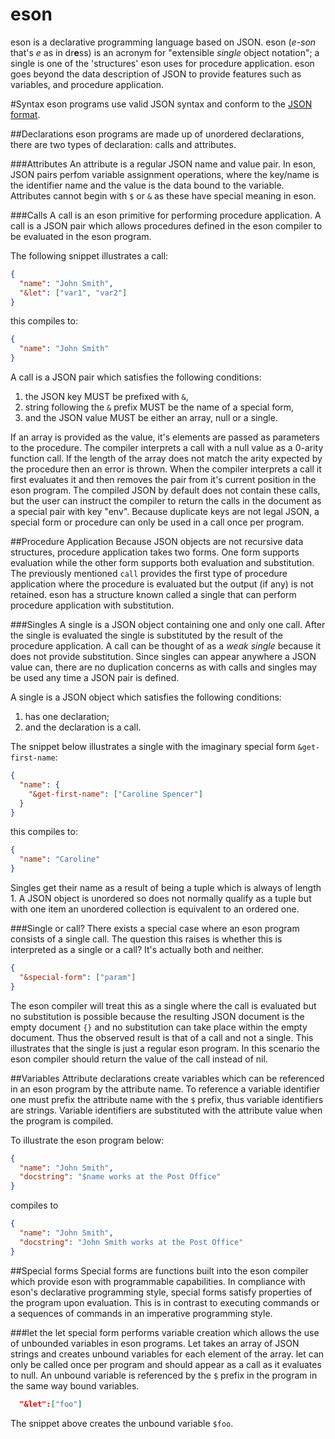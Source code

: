 eson
===

eson is a declarative programming language based on JSON. eson (*e-son* that's *e* as in dr**e**ss) is an acronym for "extensible *single* object notation"; a single is one of the 'structures' eson uses for procedure application. eson goes beyond the data description of JSON to provide features such as variables, and procedure application. 

#Syntax
eson programs use valid JSON syntax and conform to the [JSON format](http://json.org/).

##Declarations
eson programs are made up of unordered declarations, there are two types of declaration: calls and attributes.

###Attributes
An attribute is a regular JSON name and value pair. In eson, JSON pairs perfom variable assignment operations, where the key/name is the identifier name and the value is the data bound to the variable. Attributes cannot begin with `$` or `&` as these have special meaning in eson.

###Calls
A call is an eson primitive for performing procedure application. A call is a JSON pair which allows procedures defined in the eson compiler to be evaluated in the eson program.

The following snippet illustrates a call:

```JSON
{
  "name": "John Smith",
  "&let": ["var1", "var2"]
}
```

this compiles to:

```JSON
{
  "name": "John Smith"
}
```

A call is a JSON pair which satisfies the following conditions:

1. the JSON key MUST be prefixed with `&`,
1. string following the `&` prefix MUST be the name of a special form,
1. and the JSON value MUST be either an array, null or a single. 

If an array is provided as the value, it's elements are passed as parameters to the procedure. The compiler interprets a call with a null value as a 0-arity function call. If the length of the array does not match the arity expected by the procedure then an error is thrown.
When the compiler interprets a call it first evaluates it and then removes the pair from it's current position in the eson program. The compiled JSON by default does not contain these calls, but the user can instruct the compiler to return the calls in the document as a special pair with key "env". Because duplicate keys are not legal JSON, a special form or procedure can only be used in a call once per program.

##Procedure Application
Because JSON objects are not recursive data structures, procedure application takes two forms. One form supports evaluation while the other form supports both evaluation and substitution. The previously mentioned `call` provides the first type of procedure application where the procedure is evaluated but the output (if any) is not retained. eson has a structure known called a single that can perform procedure application with substitution.

###Singles
A single is a JSON object containing one and only one call. After the single is evaluated the single is substituted by the result of the procedure application. A call can be thought of as a *weak single* because it does not provide substitution. Since singles can appear anywhere a JSON value can, there are no duplication concerns as with calls and singles may be used any time a JSON pair is defined.

A single is a JSON object which satisfies the following conditions:

1. has one declaration;
1. and the declaration is a call.

The snippet below illustrates a single with the imaginary special form `&get-first-name`:

```JSON
{
  "name": {
    "&get-first-name": ["Caroline Spencer"]
  }
}
```

this compiles to:

```JSON
{
  "name": "Caroline"
}
```

Singles get their name as a result of being a tuple which is always of length 1. A JSON object is unordered so does not normally qualify as a tuple but with one item an unordered collection is equivalent to an ordered one.

###Single or call?
There exists a special case where an eson program consists of a single call. The question this raises is whether this is interpreted as a single or a call? It's actually both and neither.

```JSON
{
  "&special-form": ["param"]
}
```

The eson compiler will treat this as a single where the call is evaluated but no substitution is possible because the resulting JSON document is the empty document `{}` and no substitution can take place within the empty document. Thus the observed result is that of a call and not a single. This illustrates that the single is just a regular eson program. In this scenario the eson compiler should return the value of the call instead of nil.

##Variables
Attribute declarations create variables which can be referenced in an eson program by the attribute name. To reference a variable identifier one must prefix the attribute name with the `$` prefix, thus variable identifiers are strings. Variable identifiers are substituted with the attribute value when the program is compiled.

To illustrate the eson program below:

```JSON
{
  "name": "John Smith",
  "docstring": "$name works at the Post Office"
}
```

compiles to

```JSON
{
  "name": "John Smith",
  "docstring": "John Smith works at the Post Office"
}
```

##Special forms
Special forms are functions built into the eson compiler which provide eson with programmable capabilities. In compliance with eson's declarative programming style, special forms satisfy properties of the program upon evaluation. This is in contrast to executing commands or a sequences of commands in an imperative programming style.

###let
the let special form performs variable creation which allows the use of unbounded variables in eson programs. Let takes an array of JSON strings and creates unbound variables for each element of the array. let can only be called once per program and should appear as a call as it evaluates to null. An unbound variable is referenced by the `$` prefix in the program in the same way bound variables.

```JSON
  "&let":["foo"]
```

The snippet above creates the unbound variable `$foo`.
